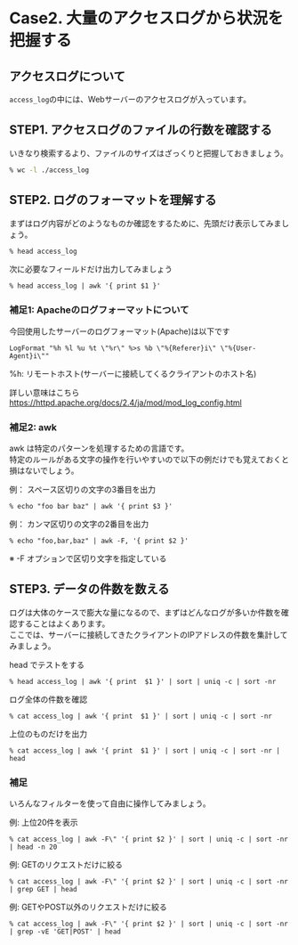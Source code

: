 # Case2. 大量のアクセスログから状況を把握する

## アクセスログについて
`access_log`の中には、Webサーバーのアクセスログが入っています。


## STEP1. アクセスログのファイルの行数を確認する
いきなり検索するより、ファイルのサイズはざっくりと把握しておきましょう。

```sh
% wc -l ./access_log
```


## STEP2. ログのフォーマットを理解する
まずはログ内容がどのようなものか確認をするために、先頭だけ表示してみましょう。
```sh
% head access_log
```

次に必要なフィールドだけ出力してみましょう
```
% head access_log | awk '{ print $1 }'
```

### 補足1: Apacheのログフォーマットについて
今回使用したサーバーのログフォーマット(Apache)は以下です
```
LogFormat "%h %l %u %t \"%r\" %>s %b \"%{Referer}i\" \"%{User-Agent}i\""
```
%h: リモートホスト(サーバーに接続してくるクライアントのホスト名)

詳しい意味はこちら  
https://httpd.apache.org/docs/2.4/ja/mod/mod_log_config.html


### 補足2: awk
awk は特定のパターンを処理するための言語です。  
特定のルールがある文字の操作を行いやすいので以下の例だけでも覚えておくと損はないでしょう。

例： スペース区切りの文字の3番目を出力
```
% echo "foo bar baz" | awk '{ print $3 }'
```

例： カンマ区切りの文字の2番目を出力
```
% echo "foo,bar,baz" | awk -F, '{ print $2 }'
```
※ -F オプションで区切り文字を指定している


## STEP3. データの件数を数える
ログは大体のケースで膨大な量になるので、まずはどんなログが多いか件数を確認することはよくあります。  
ここでは、サーバーに接続してきたクライアントのIPアドレスの件数を集計してみましょう。

head でテストをする
```
% head access_log | awk '{ print  $1 }' | sort | uniq -c | sort -nr
```

ログ全体の件数を確認
```
% cat access_log | awk '{ print  $1 }' | sort | uniq -c | sort -nr
```

上位のものだけを出力
```
% cat access_log | awk '{ print  $1 }' | sort | uniq -c | sort -nr | head
```

### 補足
いろんなフィルターを使って自由に操作してみましょう。

例: 上位20件を表示
```
% cat access_log | awk -F\" '{ print $2 }' | sort | uniq -c | sort -nr | head -n 20
```

例: GETのリクエストだけに絞る
```
% cat access_log | awk -F\" '{ print $2 }' | sort | uniq -c | sort -nr | grep GET | head
```

例: GETやPOST以外のリクエストだけに絞る
```
% cat access_log | awk -F\" '{ print $2 }' | sort | uniq -c | sort -nr | grep -vE 'GET|POST' | head
```


